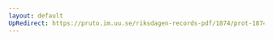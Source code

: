 ```yaml
---
layout: default
UpRedirect: https://pruto.im.uu.se/riksdagen-records-pdf/1874/prot-1874--ak--324/prot-1874--ak--324_036.pdf
---
```

